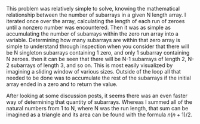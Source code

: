 This problem was relatively simple to solve, knowing the mathematical relationship between the number of subarrays in a given N length array. I iterated once over the array, calculating the length of each run of zeroes until a nonzero number was encountered. Then it was as simple as accumulating the number of subarrays within the zero run array into a variable. Determining how many subarrays are within that zero array is simple to understand through inspection when you consider that there will be N singleton subarrays containing 1 zero, and only 1 subarray containing N zeroes. then it can be seen that there will be N-1 subarrays of length 2, N-2 subarrays of length 3, and so on. This is most easily visualized by imagining a sliding window of various sizes. Outside of the loop all that needed to be done was to accumulate the rest of the subarrays if the initial array ended in a zero and to return the value.

After looking at some discussion posts, it seems there was an even faster way of determining that quantity of subarrays. Whereas I summed all of the natural numbers from 1 to N, where N was the run length, that sum can be imagined as a triangle and its area can be found with the formula $n(n+1)/2$.

